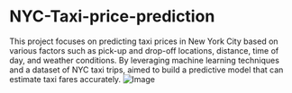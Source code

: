 # NYC-Taxi-price-prediction
This project focuses on predicting taxi prices in New York City based on various factors such as pick-up and drop-off locations, distance, time of day, and weather conditions. By leveraging machine learning techniques and a dataset of NYC taxi trips, aimed to build a predictive model that can estimate taxi fares accurately.
![Image](https://github.com/Ayushi-Gupta-23/NYC-Taxi-price-prediction/assets/90610131/c1b8c737-1276-408f-a34a-945eb3b7c58b)
